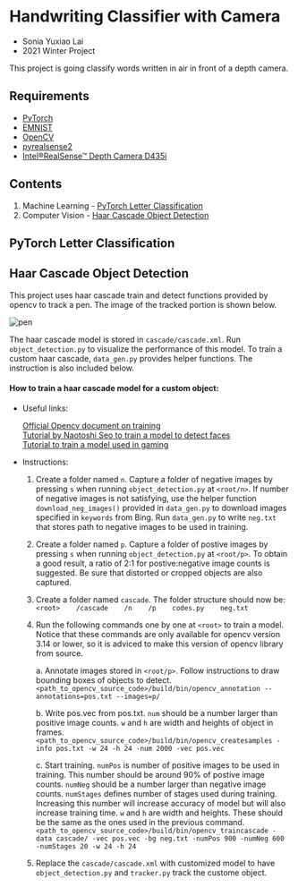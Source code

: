 # Handwriting Classifier with Camera
* Sonia Yuxiao Lai
* 2021 Winter Project

This project is going classify words written in air in front of a depth camera.

## Requirements
* [PyTorch](https://pytorch.org/get-started/locally/)
* [EMNIST](https://www.nist.gov/itl/products-and-services/emnist-dataset) 
* [OpenCV](https://opencv.org/#)
* [pyrealsense2](https://intelrealsense.github.io/librealsense/python_docs/_generated/pyrealsense2.html)
* [Intel&reg;RealSense&trade; Depth Camera D435i](https://www.intelrealsense.com/depth-camera-d435i/)

## Contents
1. Machine Learning - [PyTorch Letter Classification](#pytorch-letter-classification)
2. Computer Vision - [Haar Cascade Object Detection](#haar-cascade-object-detection)

## PyTorch Letter Classification

## Haar Cascade Object Detection
This project uses haar cascade train and detect functions provided by opencv to track a pen. The image of the 
tracked portion is shown below.

![pen]()

The haar cascade model is stored in `cascade/cascade.xml`. Run `object_detection.py` to visualize the performance 
of this model. To train a custom haar cascade, `data_gen.py` provides helper functions. The instruction is
also included below.  

#### How to train  a haar cascade model for a custom object:
- Useful links:

    [Official Opencv document on training](https://docs.opencv.org/3.4/dc/d88/tutorial_traincascade.html)   
    [Tutorial by Naotoshi Seo to train a model to detect faces](http://note.sonots.com/SciSoftware/haartraining.html)   
    [Tutorial to train a model used in gaming](https://www.youtube.com/watch?v=XrCAvs9AePM)   

- Instructions: 

    1. Create a folder named `n`. Capture a folder of negative images by pressing `s` when running `object_detection.py` 
        at `<root/n>`. If number of negative images is not satisfying, use the helper function `download_neg_images()` 
        provided in `data_gen.py` to download images specified in `keywords` from Bing. Run `data_gen.py` to write `neg.txt` that stores path to negative images to be used in training.
    2. Create a folder named `p`. Capture a folder of postive images by pressing `s` when running `object_detection.py` 
        at `<root/p>`. To obtain a good result, a ratio of 2:1 for postive:negative image counts is suggested. Be sure 
        that distorted or cropped objects are also captured.
    3. Create a folder named `cascade`. The folder structure should now be:    
            ```
            <root>   
                    /cascade   
                    /n   
                    /p   
                    codes.py   
                    neg.txt   
            ```
    3. Run the following commands one by one at `<root>` to train a model. Notice that these commands are only available for opencv version 3.14 or lower, so it is adviced to make this version of opencv library from source. 

        a. Annotate images stored in `<root/p>`. Follow instructions to draw bounding boxes of objects to detect.
        `<path_to_opencv_source_code>/build/bin/opencv_annotation --annotations=pos.txt --images=p/`
        
        b. Write pos.vec from pos.txt. 
        `num` should be a number larger than positive image counts.
        `w` and `h` are width and heights of object in frames.
        `<path_to_opencv_source_code>/build/bin/opencv_createsamples -info pos.txt -w 24 -h 24 -num 2000 -vec pos.vec`
        
        c. Start training. 
        `numPos` is number of positive images to be used in training. This number should be around 90% of 
        postive image counts.
        `numNeg` should be a number larger than negative image counts.
        `numStages` defines number of stages used during training. Increasing this number will increase accuracy of model
            but will also increase training time.
        `w` and `h` are width and heights. These should be the same as the ones used in the previous command.
        `<path_to_opencv_source_code>/build/bin/opencv_traincascade -data cascade/ -vec pos.vec -bg neg.txt -numPos 900 -numNeg 600 -numStages 20 -w 24 -h 24`
    
    4. Replace the `cascade/cascade.xml` with customized model to have `object_detection.py` and `tracker.py` track the custome object. 
   